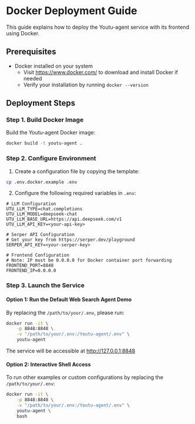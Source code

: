 # Docker Deployment Guide

This guide explains how to deploy the Youtu-agent service with its frontend using Docker.

## Prerequisites

- Docker installed on your system
  - Visit https://www.docker.com/ to download and install Docker if needed
  - Verify your installation by running `docker --version`

## Deployment Steps

### Step 1. Build Docker Image

Build the Youtu-agent Docker image:
```bash
docker build -t youtu-agent .
```

### Step 2. Configure Environment

1. Create a configuration file by copying the template:
```bash
cp .env.docker.example .env
```

2. Configure the following required variables in `.env`:

```plaintext
# LLM Configuration
UTU_LLM_TYPE=chat.completions
UTU_LLM_MODEL=deepseek-chat
UTU_LLM_BASE_URL=https://api.deepseek.com/v1
UTU_LLM_API_KEY=<your-api-key>

# Serper API Configuration
# Get your key from https://serper.dev/playground
SERPER_API_KEY=<your-serper-key>

# Frontend Configuration
# Note: IP must be 0.0.0.0 for Docker container port forwarding
FRONTEND_PORT=8848
FRONTEND_IP=0.0.0.0
```

### Step 3. Launch the Service

#### Option 1: Run the Default Web Search Agent Demo

By replacing the `/path/to/your/.env`, please run:
```bash
docker run -it \
    -p 8848:8848 \
    -v "/path/to/your/.env:/Youtu-agent/.env" \
    youtu-agent
```

The service will be accessible at http://127.0.0.1:8848

#### Option 2: Interactive Shell Access
To run other examples or custom configurations by replacing the `/path/to/your/.env`:

```bash
docker run -it \
    -p 8848:8848 \
    -v "/path/to/your/.env:/Youtu-agent/.env" \
    youtu-agent \
    bash
```
